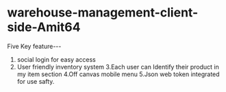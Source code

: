 # warehouse-management-client-side-Amit64
Five Key feature---

1. social login for easy access
2. User friendly inventory system
3.Each user can Identify their product in my item section
4.Off canvas mobile menu
5.Json web token integrated for use safty.